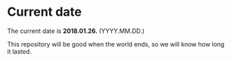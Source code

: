 # Current date

The current date is **2018.01.26.** (YYYY.MM.DD.)

This repository will be good when the world ends, so we will know how long it lasted.